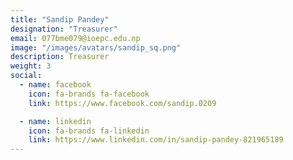 ```yaml
---
title: "Sandip Pandey"
designation: "Treasurer"
email: 077bme079@ioepc.edu.np
image: "/images/avatars/sandip_sq.png"
description: Treasurer
weight: 3
social:
  - name: facebook
    icon: fa-brands fa-facebook
    link: https://www.facebook.com/sandip.0209

  - name: linkedin
    icon: fa-brands fa-linkedin
    link: https://www.linkedin.com/in/sandip-pandey-821965189
---
```


